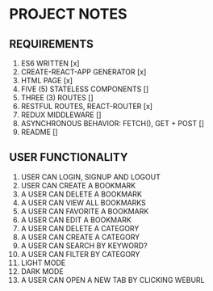 # PROJECT NOTES

## REQUIREMENTS
1. ES6 WRITTEN [x]
2. CREATE-REACT-APP GENERATOR [x]
3. HTML PAGE [x]
4. FIVE (5) STATELESS COMPONENTS []
5. THREE (3) ROUTES []
6. RESTFUL ROUTES, REACT-ROUTER [x]
7. REDUX MIDDLEWARE []
8. ASYNCHRONOUS BEHAVIOR: FETCH(), GET + POST []
9. README []

## USER FUNCTIONALITY
1. USER CAN LOGIN, SIGNUP AND LOGOUT
2. USER CAN CREATE A BOOKMARK
3. A USER CAN DELETE A BOOKMARK
4. A USER CAN VIEW ALL BOOKMARKS
5. A USER CAN FAVORITE A BOOKMARK
6. A USER CAN EDIT A BOOKMARK
7. A USER CAN DELETE A CATEGORY
8. A USER CAN CREATE A CATEGORY
9. A USER CAN SEARCH BY KEYWORD?
10. A USER CAN FILTER BY CATEGORY
11. LIGHT MODE
12. DARK MODE
13. A USER CAN OPEN A NEW TAB BY CLICKING WEBURL



